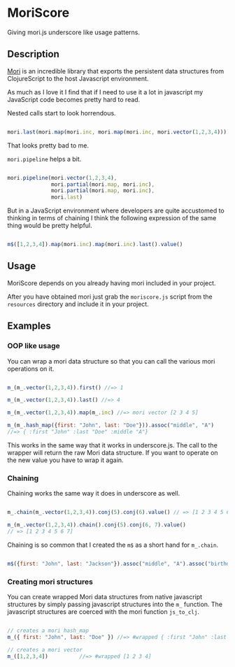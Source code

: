 # MoriScore

Giving mori.js underscore like usage patterns.

## Description

[Mori](https://github.com/swannodette/mori) is an incredible library
that exports the persistent data structures from ClojureScript to the 
host Javascript environment. 

As much as I love it I find that if I need to use it a lot in
javascript my JavaScript code becomes pretty hard to read.

Nested calls start to look horrendous.

```javascript

mori.last(mori.map(mori.inc, mori.map(mori.inc, mori.vector(1,2,3,4))))

```

That looks pretty bad to me.

`mori.pipeline` helps a bit.

```javascript

mori.pipeline(mori.vector(1,2,3,4),
              mori.partial(mori.map, mori.inc), 
              mori.partial(mori.map, mori.inc),
              mori.last) 

```

But in a JavaScript environment where developers are quite accustomed
to thinking in terms of chaining I think the following expression of
the same thing would be pretty helpful.

```javascript

m$([1,2,3,4]).map(mori.inc).map(mori.inc).last().value()

```

## Usage

MoriScore depends on you already having mori included in your project.

After you have obtained mori just grab the `moriscore.js` script from
the `resources` directory and include it in your project.

## Examples

### OOP like usage

You can wrap a mori data structure so that you can call the various
mori operations on it.

```javascript

m_(m_.vector(1,2,3,4)).first() //=> 1

m_(m_.vector(1,2,3,4)).last() //=> 4

m_(m_.vector(1,2,3,4)).map(m_.inc) //=> mori vector [2 3 4 5]

m_(m_.hash_map({first: "John", last: "Doe"})).assoc("middle", "A")
//=> { :first "John" :last "Doe" :middle "A"}

```

This works in the same way that it works in underscore.js. The call to
the wrapper will return the raw Mori data structure. If you want to
operate on the new value you have to wrap it again.

### Chaining

Chaining works the same way it does in underscore as well.

```javascript

m_.chain(m_.vector(1,2,3,4)).conj(5).conj(6).value() // => [1 2 3 4 5 6]

m_(m_.vector(1,2,3,4)).chain().conj(5).conj(6, 7).value() 
// => [1 2 3 4 5 6 7]

```

Chaining is so common that I created the `m$` as a short hand for `m_.chain`.

```javascript

m$({first: "John", last: "Jackson"}).assoc("middle", "A").assoc("birthday", Date.now()).value()

```

### Creating mori structures

You can create wrapped Mori data structures from native javascript
structures by simply passing javascript structures into the `m_`
function. The javascript structures are coerced with the mori function
`js_to_clj`.

```javascript

// creates a mori hash_map
m_({ first: "John", last: "Doe" }) //=> #wrapped { :first "John" :last "Doe" }

// creates a mori vector
m_([1,2,3,4])          //=> #wrapped [1 2 3 4]

```

